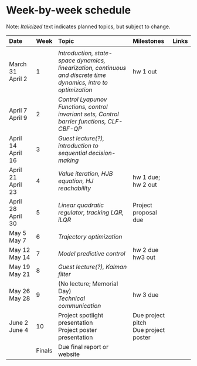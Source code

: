 # Week-by-week schedule
Note: *Italicized* text indicates planned topics, but subject to change.

|  Date      |  Week  |  Topic  |  Milestones  |  Links  |
| :--------- | ------ | :---- | :--------- | :-------------- |
| <img width=150/> ||||
| March 31 <br> April 2  |   1    | *Introduction, state-space dynamics, linearization, continuous and discrete time dynamics, intro to optimization* | hw 1 out | | |
| April 7 <br> April 9   |   2    | *Control Lyapunov Functions, control invariant sets, Control barrier functions, CLF-CBF-QP* | | |
| April 14 <br> April 16 |   3    | *Guest lecture(?), introduction to sequential decision-making*  | | |
| April 21 <br> April 23 |   4    | *Value iteration, HJB equation, HJ reachability* | hw 1 due; <br> hw 2 out | |
| April 28 <br> April 30 |   5    | *Linear quadratic regulator, tracking LQR, iLQR* | Project proposal due | |
| May 5 <br> May 7       |   6    | *Trajectory optimization* | | |
| May 12 <br> May 14     |   7    | *Model predictive control* | hw 2 due <br> hw3 out| |
| May 19 <br> May 21     |   8    | *Guest lecture(?), Kalman filter*| | |
| May 26 <br> May 28     |   9    | (No lecture; Memorial Day) <br> *Technical communication* | hw 3 due | |
| June 2 <br> June 4     |   10   | Project spotlight presentation <br> Project poster presentation | Due project pitch <br> Due project poster | |
|                        | Finals | Due final report or website | | |
